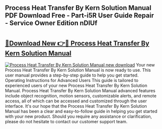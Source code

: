 ## Process Heat Transfer By Kern Solution Manual PDF Download Free - Part-i5R User Guide Repair - Service Owner Edition nDIUf

# <h2><a href="http://bc60620.oget.top/?id=Process+Heat+Transfer+By+Kern+Solution+Manual">🔗Download New 👉🔴 Process Heat Transfer By Kern Solution Manual</a></h2>

[![Process Heat Transfer By Kern Solution Manual new download](https://i.imgur.com/5g1atiW.png)](http://bc60620.oget.top/?id=Process+Heat+Transfer+By+Kern+Solution+Manual)
Your new Process Heat Transfer By Kern Solution Manual is now ready to use. This user manual provides a step-by-step guide to help you get started. Operating Instructions for Advanced Users This guide is tailored to experienced users of your new Process Heat Transfer By Kern Solution Manual. Process Heat Transfer By Kern Solution Manual advanced features include object recognition, motion sensors, customizable alerts, and remote access, all of which can be accessed and customized through the user interface. It's our hope that the Process Heat Transfer By Kern Solution Manual has been a clear and easy-to-follow guide in helping you get started with your new product. Should you require any assistance or clarification, please do not hesitate to contact our customer support team.
